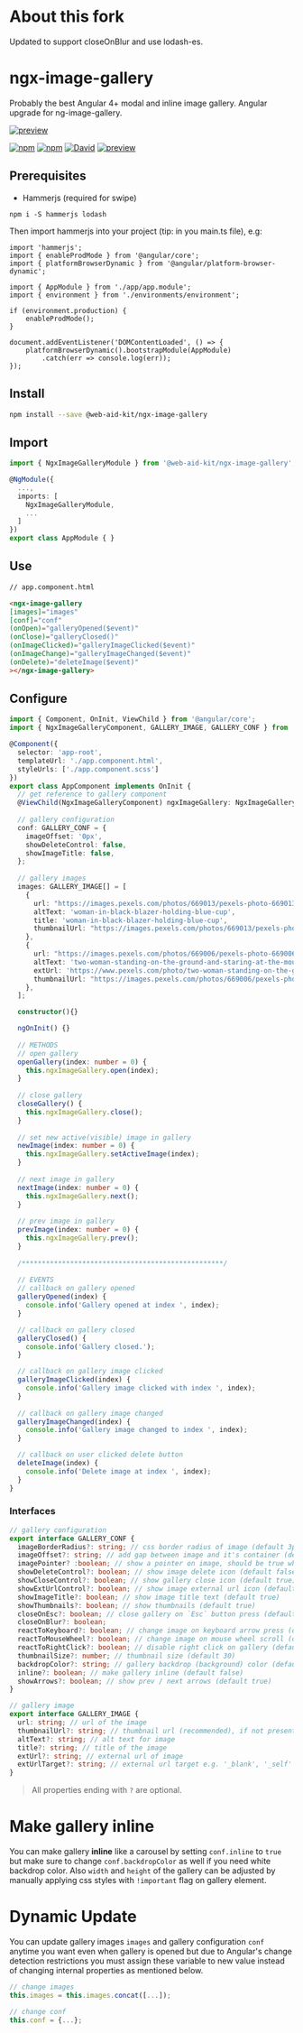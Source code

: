 # About this fork
Updated to support closeOnBlur and use lodash-es.


# ngx-image-gallery
Probably the best Angular 4+ modal and inline image gallery. Angular upgrade for ng-image-gallery.

[![preview](https://i.imgur.com/1gGxBLd.jpg)](https://thatisuday.github.io)

[![npm](https://img.shields.io/npm/dt/ngx-image-gallery.svg?style=flat-square)](https://www.npmjs.com/package/ngx-image-gallery)
[![npm](https://img.shields.io/npm/v/ngx-image-gallery.svg?style=flat-square)](https://www.npmjs.com/package/ngx-image-gallery)
[![David](https://img.shields.io/david/thatisuday/ngx-image-gallery.svg?style=flat-square)](https://www.npmjs.com/package/ngx-image-gallery)
[![preview](https://img.shields.io/badge/preview-click_here-green.svg?style=flat-square)](https://thatisuday.github.io/ngx-image-gallery)

## Prerequisites

- Hammerjs (required for swipe) 
```
npm i -S hammerjs lodash
```

Then import hammerjs into your project (tip: in you main.ts file), e.g:
```
import 'hammerjs';
import { enableProdMode } from '@angular/core';
import { platformBrowserDynamic } from '@angular/platform-browser-dynamic';

import { AppModule } from './app/app.module';
import { environment } from './environments/environment';

if (environment.production) {
    enableProdMode();
}

document.addEventListener('DOMContentLoaded', () => {
    platformBrowserDynamic().bootstrapModule(AppModule)
        .catch(err => console.log(err));
});

```


## Install
```bash
npm install --save @web-aid-kit/ngx-image-gallery
```

## Import
```typescript
import { NgxImageGalleryModule } from '@web-aid-kit/ngx-image-gallery';

@NgModule({
  ...,
  imports: [
    NgxImageGalleryModule,
    ...
  ]
})
export class AppModule { }
```

## Use

```html
// app.component.html

<ngx-image-gallery 
[images]="images" 
[conf]="conf"
(onOpen)="galleryOpened($event)"
(onClose)="galleryClosed()"
(onImageClicked)="galleryImageClicked($event)"
(onImageChange)="galleryImageChanged($event)"
(onDelete)="deleteImage($event)"
></ngx-image-gallery>
```

## Configure
```ts
import { Component, OnInit, ViewChild } from '@angular/core';
import { NgxImageGalleryComponent, GALLERY_IMAGE, GALLERY_CONF } from '@web-aid-kit/ngx-image-gallery';

@Component({
  selector: 'app-root',
  templateUrl: './app.component.html',
  styleUrls: ['./app.component.scss']
})
export class AppComponent implements OnInit {
  // get reference to gallery component
  @ViewChild(NgxImageGalleryComponent) ngxImageGallery: NgxImageGalleryComponent;
  
  // gallery configuration
  conf: GALLERY_CONF = {
    imageOffset: '0px',
    showDeleteControl: false,
    showImageTitle: false,
  };
	
  // gallery images
  images: GALLERY_IMAGE[] = [
    {
      url: "https://images.pexels.com/photos/669013/pexels-photo-669013.jpeg?w=1260", 
      altText: 'woman-in-black-blazer-holding-blue-cup', 
      title: 'woman-in-black-blazer-holding-blue-cup',
      thumbnailUrl: "https://images.pexels.com/photos/669013/pexels-photo-669013.jpeg?w=60"
    },
    {
      url: "https://images.pexels.com/photos/669006/pexels-photo-669006.jpeg?w=1260", 
      altText: 'two-woman-standing-on-the-ground-and-staring-at-the-mountain', 
      extUrl: 'https://www.pexels.com/photo/two-woman-standing-on-the-ground-and-staring-at-the-mountain-669006/',
      thumbnailUrl: "https://images.pexels.com/photos/669006/pexels-photo-669006.jpeg?w=60"
    },
  ];

  constructor(){}

  ngOnInit() {}
	
  // METHODS
  // open gallery
  openGallery(index: number = 0) {
    this.ngxImageGallery.open(index);
  }
	
  // close gallery
  closeGallery() {
    this.ngxImageGallery.close();
  }
	
  // set new active(visible) image in gallery
  newImage(index: number = 0) {
    this.ngxImageGallery.setActiveImage(index);
  }
	
  // next image in gallery
  nextImage(index: number = 0) {
    this.ngxImageGallery.next();
  }
	
  // prev image in gallery
  prevImage(index: number = 0) {
    this.ngxImageGallery.prev();
  }
	
  /**************************************************/
	
  // EVENTS
  // callback on gallery opened
  galleryOpened(index) {
    console.info('Gallery opened at index ', index);
  }

  // callback on gallery closed
  galleryClosed() {
    console.info('Gallery closed.');
  }

  // callback on gallery image clicked
  galleryImageClicked(index) {
    console.info('Gallery image clicked with index ', index);
  }
  
  // callback on gallery image changed
  galleryImageChanged(index) {
    console.info('Gallery image changed to index ', index);
  }

  // callback on user clicked delete button
  deleteImage(index) {
    console.info('Delete image at index ', index);
  }
}
```

### Interfaces
```ts
// gallery configuration
export interface GALLERY_CONF {
  imageBorderRadius?: string; // css border radius of image (default 3px)
  imageOffset?: string; // add gap between image and it's container (default 20px)
  imagePointer? :boolean; // show a pointer on image, should be true when handling onImageClick event (default false)
  showDeleteControl?: boolean; // show image delete icon (default false)
  showCloseControl?: boolean; // show gallery close icon (default true)
  showExtUrlControl?: boolean; // show image external url icon (default true)
  showImageTitle?: boolean; // show image title text (default true)
  showThumbnails?: boolean; // show thumbnails (default true)
  closeOnEsc?: boolean; // close gallery on `Esc` button press (default true)
  closeOnBlur?: boolean;
  reactToKeyboard?: boolean; // change image on keyboard arrow press (default true)
  reactToMouseWheel?: boolean; // change image on mouse wheel scroll (default true)
  reactToRightClick?: boolean; // disable right click on gallery (default false)
  thumbnailSize?: number; // thumbnail size (default 30)
  backdropColor?: string; // gallery backdrop (background) color (default rgba(13,13,14,0.85))
  inline?: boolean; // make gallery inline (default false)
  showArrows?: boolean; // show prev / next arrows (default true)
}

// gallery image
export interface GALLERY_IMAGE {
  url: string; // url of the image
  thumbnailUrl?: string; // thumbnail url (recommended), if not present, gallery will use `url` property to get thumbnail image.
  altText?: string; // alt text for image
  title?: string; // title of the image
  extUrl?: string; // external url of image
  extUrlTarget?: string; // external url target e.g. '_blank', '_self' etc.
}
```

> All properties ending with `?` are optional.

# Make gallery inline
You can make gallery **inline** like a carousel by setting `conf.inline` to `true` but make sure to change `conf.backdropColor` as well if you need white backdrop color. Also `width` and `height` of the gallery can be adjusted by manually applying css styles with `!important` flag on gallery element.

# Dynamic Update
You can update gallery images `images` and gallery configuration `conf` anytime you want even when gallery is opened but due to Angular's change detection restrictions you must assign these variable to new value instead of changing internal properties as mentioned below. 

```ts
// change images
this.images = this.images.concat([...]);

// change conf
this.conf = {...};
```